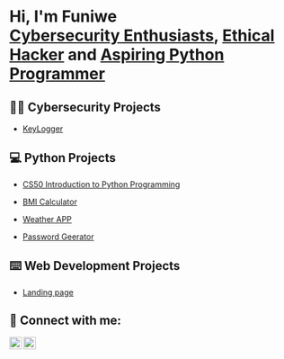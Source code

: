 <h1>Hi, I'm Funiwe  <br/><a href="https://github.com/funiie">Cybersecurity Enthusiasts</a>, <a href="https://github.com/funiie">Ethical Hacker</a> and <a href="https://www.linkedin.com/in/funiwe-nyawo/">Aspiring Python Programmer</a> </h1>

<h2>👨‍💻 Cybersecurity Projects </h2>

  - [KeyLogger](https://github.com)

<h2>💻 Python Projects </h2>

  - [CS50 Introduction to Python Programming](https://github.com/funiie/CS50P-Solutions)
    
  - [BMI Calculator](https://github.com)

  - [Weather APP](https://github.com)

  - [Password Geerator](https://github.com)

<h2>⌨️ Web Development Projects </h2>

  - [Landing page](https://github.com)

    
<h2> 🤳 Connect with me:</h2>
<img align="left" alt="Funiwe | LinkedIn" width="22px" src="https://cdn.jsdelivr.net/npm/simple-icons@v3/icons/linkedin.svg" />
<img align="left" alt="Funiwe | Instagram" width="22px" src="https://cdn.jsdelivr.net/npm/simple-icons@v3/icons/instagram.svg" />

[instagram]: https://www.instagram.com/funiwenyawo/
[linkedin]: https://linkedin.com/in/funiwe-nyawo


